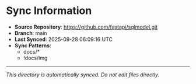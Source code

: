 # Sync Information

- **Source Repository**: https://github.com/fastapi/sqlmodel.git
- **Branch**: main
- **Last Synced**: 2025-09-28 06:09:16 UTC
- **Sync Patterns**:
  - docs/*
  - !docs/img

---
*This directory is automatically synced. Do not edit files directly.*
